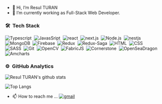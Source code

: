 - 👋 Hi, I’m Resul TURAN
- 🌱 I’m currently working as Full-Stack Web Developer.

### 🛠 &nbsp;Tech Stack
![Typescript](https://img.shields.io/badge/-TypeScript-141a20?style=flat&logo=Typescript&logoColor=3178C6)&nbsp;
![JavasSript](https://img.shields.io/badge/-JavaScript-141a20?style=flat&logo=Javascript&logoColor=FCDC00)&nbsp;
![react](https://img.shields.io/badge/-React-141a20?style=flat&logo=react&logoColor=61DAFB)&nbsp;
![next.js](https://img.shields.io/badge/-Next.js-141a20?style=flat&logo=next.js&logoColor=ffffff)&nbsp;
![Node.js](https://img.shields.io/badge/-Node.js-141a20?style=flat&logo=Node.js&logoColor=75AC63)&nbsp;
![nestjs](https://img.shields.io/badge/-NestJs-141a20?style=flat&logo=nestjs&logoColor=E0234E)&nbsp;
![MongoDB](https://img.shields.io/badge/-MongoDB-141a20?style=flat&logo=Mongodb&logoColor=75AC63)&nbsp;
![Firebase](https://img.shields.io/badge/-Firebase-141a20?style=flat&logo=Firebase&logoColor=FCDC00)&nbsp;
![Redux](https://img.shields.io/badge/-Redux-141a20?style=flat&logo=redux&logoColor=FCDC00)&nbsp;
![Redux-Saga](https://img.shields.io/badge/-ReduxSaga-141a20?style=flat&logo=redux-saga&logoColor=FCDC00)&nbsp;
![HTML](https://img.shields.io/badge/-HTML-141a20?style=flat&logo=HTML5)&nbsp;
![CSS](https://img.shields.io/badge/-CSS-141a20?style=flat&logo=CSS3&logoColor=1572B6)&nbsp;
![SASS](https://img.shields.io/badge/-SCSS-141a20?style=flat&logo=SASS)&nbsp;
![Git](https://img.shields.io/badge/-Git-141a20?style=flat&logo=git)&nbsp;
![OpenCV](https://img.shields.io/badge/-OpenCV-141a20?style=flat&logo=opencv)&nbsp;
![FabricJS](https://img.shields.io/badge/-FabricJS-141a20?style=flat&logo=fabricjs)&nbsp;
![Cornerstone](https://img.shields.io/badge/-cornerstone-141a20?style=flat&logo=cornerstone)&nbsp;
![OpenSeaDragon](https://img.shields.io/badge/-OpenSeaDragon-141a20?style=flat&logo=openseadragon)&nbsp;
![Amcharts](https://img.shields.io/badge/-Amcharts-141a20?style=flat&logo=amcharts)&nbsp;

### ⚙️ &nbsp;GitHub Analytics
![Resul TURAN's github stats](https://github-readme-stats.vercel.app/api?username=resulturan&count_private=true&theme=radical&show_icons=true&include_all_commits=true)&nbsp; 

![Top Langs](https://github-readme-stats.vercel.app/api/top-langs/?username=resulturan&layout=compact&theme=radical&count_private=true&langs_count=5&exclude_repo=BIL2002-final,MemoryGame-MadeWithUnity&hide=html,python,shell)


- 📫 How to reach me ... 
[![gmail](https://img.shields.io/badge/-rturan29@gmail.com-D14836?style=flat&logo=Gmail&logoColor=white)](mailto:rturan29@gmail.com)

